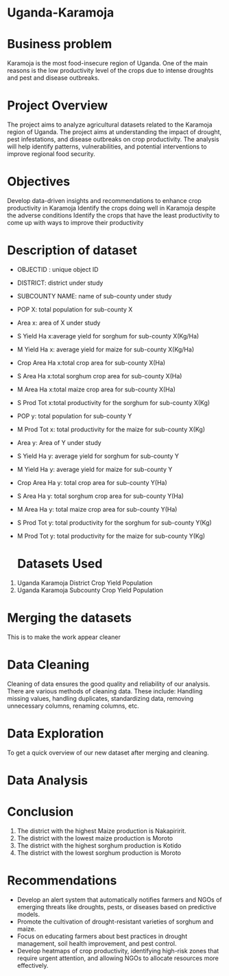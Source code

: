 # Uganda-Karamoja
# Business problem

Karamoja is the most food-insecure region of Uganda. One of the main reasons is the low productivity level of the crops due to intense droughts and pest and disease outbreaks.

# Project Overview


The project aims to analyze agricultural datasets related to the Karamoja region of Uganda. The project aims at understanding the impact of drought, pest infestations, and disease outbreaks on crop productivity. The analysis will help identify patterns, vulnerabilities, and potential interventions to improve regional food security.

# Objectives


Develop data-driven insights and recommendations to enhance crop productivity in Karamoja
Identify the crops doing well in Karamoja despite the adverse conditions
Identify the crops that have the least productivity to come up with ways to improve their productivity

# Description of dataset


* OBJECTID : unique object ID
 
*	DISTRICT: district under study
  
* SUBCOUNTY NAME: name of sub-county under study
 
* POP X: total population for sub-county X
  
* Area x: area of X under study
  
* S Yield Ha x:average yield for sorghum for sub-county X(Kg/Ha)
  
* M Yield Ha x: average yield for maize for sub-county X(Kg/Ha)
  
* Crop Area Ha x:total crop area for sub-county X(Ha)
  
* S Area Ha x:total sorghum crop area for sub-county X(Ha)
  
* M Area Ha x:total maize crop area for sub-county X(Ha)
  
* S Prod Tot x:total productivity for the sorghum for sub-county X(Kg)
 
* POP y: total population for sub-county Y
  
* M Prod Tot x: total productivity for the maize for sub-county X(Kg)
  
* Area y: Area of Y under study
  
* S Yield Ha y: average yield for sorghum for sub-county Y
 
* M Yield Ha y: average yield for maize for sub-county Y
  
* Crop Area Ha y: total crop area for sub-county Y(Ha)
  
* S Area Ha y: total sorghum crop area for sub-county Y(Ha)
  
* M Area Ha y: total maize crop area for sub-county Y(Ha)
  
* S Prod Tot y: total productivity for the sorghum for sub-county Y(Kg)
  
* M Prod Tot y: total productivity for the maize for sub-county Y(Kg)

  # Datasets Used


1.   Uganda Karamoja District Crop Yield Population
2.   Uganda Karamoja Subcounty Crop Yield Population

   # Merging the datasets
This is to make the work appear cleaner

# Data Cleaning
Cleaning of data ensures the good quality and reliability of our analysis. There are various methods of cleaning data. These include: Handling missing values, handling duplicates, standardizing data, removing unnecessary columns, renaming columns, etc.

# Data Exploration
To get a quick overview of our new dataset after merging and cleaning.

# Data Analysis

# Conclusion


1.   The district with the highest Maize production is Nakapiririt.
2.   The district with the lowest maize production is Moroto
3.   The district with the highest sorghum production is Kotido
4.   The district with the lowest sorghum production is Moroto

# Recommendations

*   Develop an alert system that automatically notifies farmers and NGOs of emerging threats like droughts, pests, or diseases based on predictive models.
*   Promote the cultivation of drought-resistant varieties of sorghum and maize. 
*   Focus on educating farmers about best practices in drought management, soil health improvement, and pest control.
*   Develop heatmaps of crop productivity, identifying high-risk zones that require urgent attention, and allowing NGOs to allocate resources more effectively.





   




